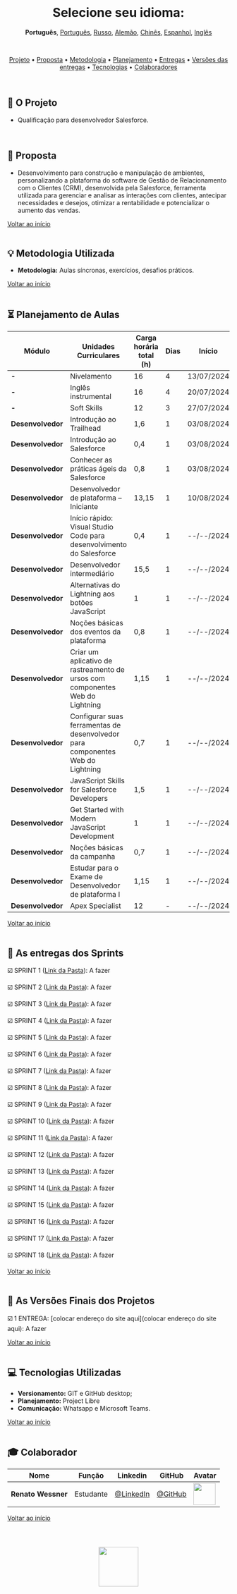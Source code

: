 <br>

<h1 align="center">
    Selecione seu idioma: 
</h1>
<p align="center">
    <strong>Português</strong>, 
    <a href="https://github.com/renato-wessmer/FAT/blob/main/salesforce_developer/README.md">Português</a>, 
    <a href="https://github.com/renato-wessmer/FAT/blob/main/salesforce_developer/README_Russian.md">Russo</a>, 
    <a href="https://github.com/renato-wessmer/FAT/blob/main/salesforce_developer/README_German.md">Alemão</a>, 
    <a href="https://github.com/renato-wessmer/FAT/blob/main/salesforce_developer/README_Chinese.md">Chinês</a>, 
    <a href="https://github.com/renato-wessmer/FAT/blob/main/salesforce_developer/README_Spanish.md">Espanhol</a>, 
    <a href="https://github.com/renato-wessmer/FAT/blob/main/salesforce_developer/README_English.md">Inglês</a>
</p>

<br>

<p align="center">
  <a href ="#rocket-o-projeto">Projeto</a>  •
  <a href ="#dart-proposta">Proposta</a>  •
  <a href ="#bulb-metodologia-utilizada">Metodologia</a>  •
  <a href ="#hourglass_flowing_sand-planejamento-de-aulas">Planejamento</a>  •
  <a href ="#calendar-as-entregas-dos-sprints">Entregas</a>  •
  <a href ="#camera_flash-as-versões-finais-dos-projetos">Versões das entregas</a>  •
  <a href ="#computer-tecnologias-utilizadas">Tecnologias</a>  •
  <a href ="#mortar_board-colaborador">Colaboradores</a>
</p>

<br>

## :rocket: O Projeto

* Qualificação para desenvolvedor Salesforce.
<br>

## :dart: Proposta

* Desenvolvimento para construção e manipulação de ambientes, personalizando a plataforma do software de Gestão de Relacionamento com o Clientes (CRM), desenvolvida pela Salesforce, ferramenta utilizada para gerenciar e analisar as interações com clientes, antecipar necessidades e desejos, otimizar a rentabilidade e potencializar o aumento das vendas.

<a href ="#pushpin-início">Voltar ao início</a>  
<br>

## :bulb: Metodologia Utilizada

* **Metodologia:** Aulas síncronas, exercícios, desafios práticos.

<a href ="#pushpin-início">Voltar ao início</a>  
<br> 

## :hourglass_flowing_sand: Planejamento de Aulas
      
|Módulo|Unidades Curriculares|Carga horária total (h)|Dias|Início|Término|
|--------|--------|--------|--------|--------|--------|
|**-**|Nivelamento|16|4|13/07/2024|03/08/2024|
|**-**|Inglês instrumental|16|4|20/07/2024|19/10/2024|
|**-**|Soft Skills|12|3|27/07/2024|26/10/2024|
|**Desenvolvedor**|Introdução ao Trailhead|1,6|1|03/08/2024|03/08/2024|
|**Desenvolvedor**|Introdução ao Salesforce|0,4|1|03/08/2024|03/08/2024|
|**Desenvolvedor**|Conhecer as práticas ágeis da Salesforce|0,8|1|03/08/2024|03/08/2024|
|**Desenvolvedor**|Desenvolvedor de plataforma – Iniciante|13,15|1|10/08/2024|10/08/2024|
|**Desenvolvedor**|Início rápido: Visual Studio Code para desenvolvimento do Salesforce|0,4|1|--/--/2024|--/--/2024|
|**Desenvolvedor**|Desenvolvedor intermediário|15,5|1|--/--/2024|--/--/2024|
|**Desenvolvedor**|Alternativas do Lightning aos botões JavaScript|1|1|--/--/2024|--/--/2024|
|**Desenvolvedor**|Noções básicas dos eventos da plataforma|0,8|1|--/--/2024|--/--/2024|
|**Desenvolvedor**|Criar um aplicativo de rastreamento de ursos com componentes Web do Lightning|1,15|1|--/--/2024|--/--/2024|
|**Desenvolvedor**|Configurar suas ferramentas de desenvolvedor para componentes Web do Lightning|0,7|1|--/--/2024|--/--/2024|
|**Desenvolvedor**|JavaScript Skills for Salesforce Developers|1,5|1|--/--/2024|--/--/2024|
|**Desenvolvedor**|Get Started with Modern JavaScript Development|1|1|--/--/2024|--/--/2024|
|**Desenvolvedor**|Noções básicas da campanha|0,7|1|--/--/2024|--/--/2024|
|**Desenvolvedor**|Estudar para o Exame de Desenvolvedor de plataforma I|1,15|1|--/--/2024|--/--/2024|
|**Desenvolvedor**|Apex Specialist|12|-|--/--/2024|--/--/2024|

<a href ="#pushpin-início">Voltar ao início</a>  
<br>

## :calendar: As entregas dos Sprints

☑️ SPRINT 1 ([Link da Pasta](https://github.com/renato-wessmer/FAT/tree/main/salesforce_developer/bases/knowledge_leveling)): A fazer<!-- Concluído : heavy_check_mark-->

☑️ SPRINT 2 ([Link da Pasta](https://github.com/renato-wessmer/FAT/tree/main/salesforce_developer/bases/instrumental_english)): A fazer<!-- Concluído : heavy_check_mark-->

☑️ SPRINT 3 ([Link da Pasta](https://github.com/renato-wessmer/FAT/tree/main/salesforce_developer/bases/soft_skills)): A fazer<!-- Concluído : heavy_check_mark-->

☑️ SPRINT 4 ([Link da Pasta](https://github.com/renato-wessmer/FAT/tree/main/salesforce_developer/salesforce_developer_trails/get_started_with_trailhead)): A fazer<!-- Concluído : heavy_check_mark-->

☑️ SPRINT 5 ([Link da Pasta](https://github.com/renato-wessmer/FAT/tree/main/salesforce_developer/salesforce_developer_trails/get_to_know_salesforce)): A fazer<!-- Concluído : heavy_check_mark-->

☑️ SPRINT 6 ([Link da Pasta](https://github.com/renato-wessmer/FAT/tree/main/salesforce_developer/salesforce_developer_trails/learn_salesforce_agile_practices)): A fazer<!-- Concluído : heavy_check_mark-->

☑️ SPRINT 7 ([Link da Pasta](https://github.com/renato-wessmer/FAT/tree/main/salesforce_developer/salesforce_developer_trails/platform_developer_-_beginner)): A fazer<!-- Concluído : heavy_check_mark-->

☑️ SPRINT 8 ([Link da Pasta](https://github.com/renato-wessmer/FAT/tree/main/salesforce_developer/salesforce_developer_trails/quickstart_visual_studio_code_for_salesforce_development)): A fazer<!-- Concluído : heavy_check_mark-->

☑️ SPRINT 9 ([Link da Pasta](https://github.com/renato-wessmer/FAT/tree/main/salesforce_developer/salesforce_developer_trails/developer_intermediate)): A fazer<!-- Concluído : heavy_check_mark-->

☑️ SPRINT 10 ([Link da Pasta](https://github.com/renato-wessmer/FAT/tree/main/salesforce_developer/salesforce_developer_trails/lightning_alternatives_to_javascript_buttons)): A fazer<!-- Concluído : heavy_check_mark-->

☑️ SPRINT 11 ([Link da Pasta](https://github.com/renato-wessmer/FAT/tree/main/salesforce_developer/salesforce_developer_trails/platform_events_basics)): A fazer<!-- Concluído : heavy_check_mark-->

☑️ SPRINT 12 ([Link da Pasta](https://github.com/renato-wessmer/FAT/tree/main/salesforce_developer/salesforce_developer_trails/build_a_bear_tracking_app_with_lightning_web_components)): A fazer<!-- Concluído : heavy_check_mark-->

☑️ SPRINT 13 ([Link da Pasta](https://github.com/renato-wessmer/FAT/tree/main/salesforce_developer/salesforce_developer_trails/set_up_your_lightning_web_components_developer_tools)): A fazer<!-- Concluído : heavy_check_mark-->

☑️ SPRINT 14 ([Link da Pasta](https://github.com/renato-wessmer/FAT/tree/main/salesforce_developer/salesforce_developer_trails/javascript_skills_for_salesforce_developers)): A fazer<!-- Concluído : heavy_check_mark-->

☑️ SPRINT 15 ([Link da Pasta](https://github.com/renato-wessmer/FAT/tree/main/salesforce_developer/salesforce_developer_trails/get_started_with_modern_javascript_development)): A fazer<!-- Concluído : heavy_check_mark-->

☑️ SPRINT 16 ([Link da Pasta](https://github.com/renato-wessmer/FAT/tree/main/salesforce_developer/salesforce_developer_trails/campaign_basics)): A fazer<!-- Concluído : heavy_check_mark-->

☑️ SPRINT 17 ([Link da Pasta](https://github.com/renato-wessmer/FAT/tree/main/salesforce_developer/salesforce_developer_trails/study_for_the_platform_developer_i_exam)): A fazer<!-- Concluído : heavy_check_mark-->

☑️ SPRINT 18 ([Link da Pasta](https://github.com/renato-wessmer/FAT/tree/main/salesforce_developer/salesforce_developer_trails/apex_specialist)): A fazer<!-- Concluído : heavy_check_mark-->

<a href ="#pushpin-início">Voltar ao início</a>  
<br> 

## :camera_flash: As Versões Finais dos Projetos

☑️ 1 ENTREGA: [colocar endereço do site aqui](colocar endereço do site aqui): A fazer<!-- Concluído : heavy_check_mark-->

<a href ="#pushpin-início">Voltar ao início</a>  
<br> 

## :computer: Tecnologias Utilizadas

* **Versionamento:** GIT e GitHub desktop;           
* **Planejamento:** Project Libre
* **Comunicação:** Whatsapp e Microsoft Teams.

<a href ="#pushpin-início">Voltar ao início</a>  
<br>     
      
## :mortar_board: Colaborador

|Nome|Função|Linkedin|GitHub|Avatar|
| -------- |-------- |-------- |-------- |-------- |
|**Renato Wessner**|Estudante| [@LinkedIn](https://www.linkedin.com/in/renato-wessmer-dev-gpti/)|[@GitHub](https://github.com/renato-wessmer)|<img src = "/Imagens Geral/renato.png" width="50" height="50"/>|

<a href ="#pushpin-início">Voltar ao início</a>  
<br>

<h1 align="center"> <img src = "Imagens Geral/senai-logo-2.png" height="90" /></h1>    
